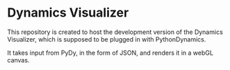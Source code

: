 

# Dynamics Visualizer

This repository is created to host the development version of the
Dynamics Visualizer, which is supposed to be plugged in with PythonDynamics.


It takes input from PyDy, in the form of JSON, and renders it in a webGL canvas.
